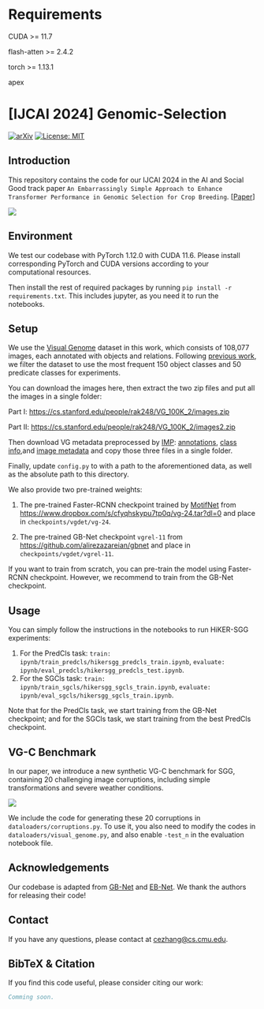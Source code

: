 # Requirements
CUDA >= 11.7

flash-atten >= 2.4.2

torch >= 1.13.1

apex

# [IJCAI 2024] Genomic-Selection

[![arXiv](https://img.shields.io/badge/arXiv-2405.09585-b31b1b.svg)](https://arxiv.org/abs/2405.09585) [![License: MIT](https://img.shields.io/badge/License-MIT-yellow.svg)](https://opensource.org/licenses/MIT)

## Introduction

This repository contains the code for our IJCAI 2024 in the AI and Social Good track paper `An Embarrassingly Simple Approach to Enhance Transformer Performance in Genomic Selection for Crop Breeding`. [[Paper](https://arxiv.org/abs/2405.09585)] 

![](fig/hikersgg.png)

## Environment

We test our codebase with PyTorch 1.12.0 with CUDA 11.6. Please install corresponding PyTorch and CUDA versions according to your computational resources.

Then install the rest of required packages by running `pip install -r requirements.txt`. This includes jupyter, as you need it to run the notebooks.

## Setup

We use the [Visual Genome](https://homes.cs.washington.edu/~ranjay/visualgenome/index.html) dataset in this work, which consists of 108,077 images, each annotated with objects and relations. Following [previous work](https://arxiv.org/pdf/1701.02426.pdf), we filter the dataset to use the most frequent 150 object classes and 50 predicate classes for experiments.

You can download the images here, then extract the two zip files and put all the images in a single folder:

Part I: https://cs.stanford.edu/people/rak248/VG_100K_2/images.zip

Part II: https://cs.stanford.edu/people/rak248/VG_100K_2/images2.zip

Then download VG metadata preprocessed by [IMP](https://arxiv.org/abs/1701.02426): [annotations](http://svl.stanford.edu/projects/scene-graph/dataset/VG-SGG.h5), [class info](http://svl.stanford.edu/projects/scene-graph/dataset/VG-SGG-dicts.json),and [image metadata](http://svl.stanford.edu/projects/scene-graph/VG/image_data.json) and copy those three files in a single folder.

Finally, update `config.py` to with a path to the aforementioned data, as well as the absolute path to this directory.

We also provide two pre-trained weights:

1. The pre-trained Faster-RCNN checkpoint trained by [MotifNet](https://arxiv.org/pdf/1711.06640.pdf) from https://www.dropbox.com/s/cfyqhskypu7tp0q/vg-24.tar?dl=0 and place in `checkpoints/vgdet/vg-24`.

2. The pre-trained GB-Net checkpoint ``vgrel-11`` from https://github.com/alirezazareian/gbnet and place in `checkpoints/vgdet/vgrel-11`.

If you want to train from scratch, you can pre-train the model using Faster-RCNN checkpoint. However, we recommend to train from the GB-Net checkpoint.

## Usage

You can simply follow the instructions in the notebooks to run HiKER-SGG experiments:

1. For the PredCls task: ``train: ipynb/train_predcls/hikersgg_predcls_train.ipynb``, ``evaluate: ipynb/eval_predcls/hikersgg_predcls_test.ipynb``.
2. For the SGCls task: ``train: ipynb/train_sgcls/hikersgg_sgcls_train.ipynb``, ``evaluate: ipynb/eval_sgcls/hikersgg_sgcls_train.ipynb``.

Note that for the PredCls task, we start training from the GB-Net checkpoint; and for the SGCls task, we start training from the best PredCls checkpoint.

## VG-C Benchmark

In our paper, we introduce a new synthetic VG-C benchmark for SGG, containing 20 challenging image corruptions, including simple transformations and severe weather conditions.

![](fig/corruption.png)

We include the code for generating these 20 corruptions in ``dataloaders/corruptions.py``. To use it, you also need to modify the codes in ``dataloaders/visual_genome.py``, and also enable ``-test_n`` in the evaluation notebook file.

## Acknowledgements

Our codebase is adapted from [GB-Net](https://github.com/alirezazareian/gbnet) and [EB-Net](https://github.com/zhanwenchen/eoa). We thank the authors for releasing their code!

## Contact

If you have any questions, please  contact at [cezhang@cs.cmu.edu](mailto:cezhang@cs.cmu.edu).

## BibTeX & Citation

If you find this code useful, please consider citing our work:

```bibtex
Comming soon.
```
